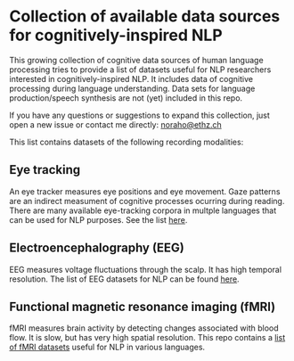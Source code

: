 # Collection of available data sources for cognitively-inspired NLP

This growing collection of cognitive data sources of human language processing tries to provide a list of datasets useful for NLP researchers interested in cognitively-inspired NLP. It includes data of cognitive processing during language understanding. Data sets for language production/speech synthesis are not (yet) included in this repo.

If you have any questions or suggestions to expand this collection, just open a new issue or contact me directly: noraho@ethz.ch

This list contains datasets of the following recording modalities:

## Eye tracking

An eye tracker measures eye positions and eye movement. Gaze patterns are an indirect measument of cognitive processes ocurring during reading. There are many available eye-tracking corpora in multple languages that can be used for NLP purposes. See the list [here](https://github.com/norahollenstein/cognitiveNLP-dataCollection/tree/master/eye-tracking#eye-tracking-datasets-for-nlp).

## Electroencephalography (EEG)

EEG measures voltage fluctuations through the scalp. It has high temporal resolution. The list of EEG datasets for NLP can be found [here](https://github.com/norahollenstein/cognitiveNLP-dataCollection/tree/master/eeg#electroencephalography-eeg-datasets-for-nlp).

## Functional magnetic resonance imaging (fMRI)

fMRI measures brain activity by detecting changes associated with blood flow. It is slow, but has very high spatial resolution.
This repo contains a [list of fMRI datasets](https://github.com/norahollenstein/cognitiveNLP-dataCollection/tree/master/fmri#functional-magnetic-resonance-imaging) useful for NLP in various languages.
